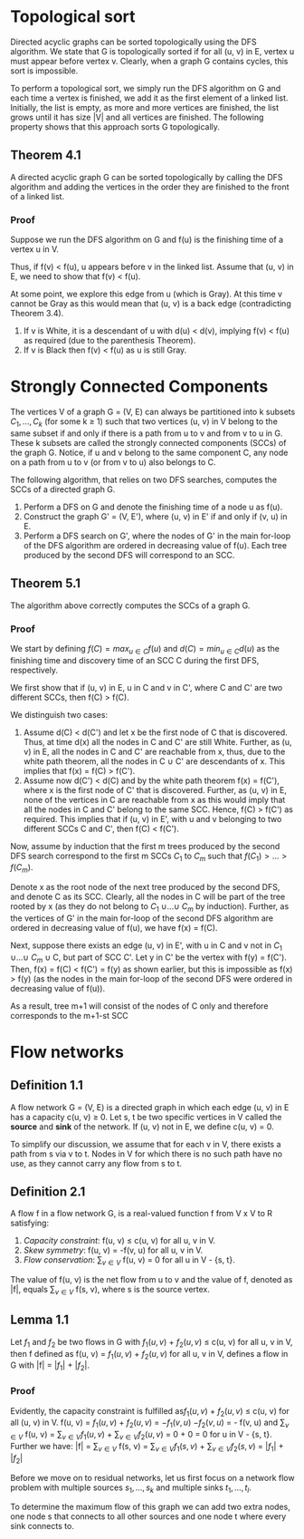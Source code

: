 # Topological sort
Directed acyclic graphs can be sorted topologically using the DFS algorithm.
We state that G is topologically sorted if for all (u, v) in E, vertex u must appear before vertex v. Clearly, when a graph G contains cycles, this sort is impossible.

To perform a topological sort, we simply run the DFS algorithm on G and each time a vertex is finished, we add it as the first element of a linked list. Initially, the list is empty, as more and more vertices are finished, the list grows until it has size |V| and all vertices are finished. The following property shows that this approach sorts G topologically.
## Theorem 4.1
A directed acyclic graph G can be sorted topologically by calling the DFS algorithm and adding the vertices in the order they are finished to the front of a linked list.
### Proof
Suppose we run the DFS algorithm on G and f(u) is the finishing time of a vertex u in V. 

Thus, if f(v) $\lt$ f(u), u appears before v in the linked list. Assume that (u, v) in E, we need to show that f(v) $\lt$ f(u).

At some point, we explore this edge from u (which is Gray). At this time v cannot be Gray as this would mean that (u, v) is a back edge (contradicting Theorem 3.4). 
1. If v is White, it is a descendant of u with d(u) $\lt$ d(v), implying f(v) $\lt$ f(u) as required (due to the parenthesis Theorem).
2. If v is Black then f(v) $\lt$ f(u) as u is still Gray.
# Strongly Connected Components
The vertices V of a graph G = (V, E) can always be partitioned into k subsets $C_1, . . . , C_k$ (for some k $\ge$ 1) such that two vertices (u, v) in V belong to the same subset if and only if there is a path from u to v and from v to u in G.
These k subsets are called the strongly connected components (SCCs) of the graph G. Notice, if u and v belong to the same component C, any node on a path from u to v (or from v to u) also belongs to C.

The following algorithm, that relies on two DFS searches, computes the SCCs of a directed graph G.
1. Perform a DFS on G and denote the finishing time of a node u as f(u).
2. Construct the graph G' = (V, E'), where (u, v) in E' if and only if (v, u) in E.
3. Perform a DFS search on G', where the nodes of G' in the main for-loop of the DFS algorithm are ordered in decreasing value of f(u).
Each tree produced by the second DFS will correspond to an SCC.
## Theorem 5.1
The algorithm above correctly computes the SCCs of a graph G.
### Proof
We start by defining $f(C) = max_{u \in C} f(u)$ and $d(C) = min_{u \in C} d(u)$ as the finishing time and discovery time of an SCC C during the first DFS, respectively. 

We first show that if (u, v) in E, u in C and v in C', where C and C' are two different SCCs, then f(C) $\gt$ f(C).

We distinguish two cases:
1. Assume d(C) $\lt$ d(C') and let x be the first node of C that is discovered. Thus, at time d(x) all the nodes in C and C' are still White. Further, as (u, v) in E, all the nodes in C and C' are reachable from x, thus, due to the white path theorem, all the nodes in C $\cup$ C' are descendants of x. This implies that f(x) = f(C) $\gt$ f(C').
2. Assume now d(C') $\lt$ d(C) and by the white path theorem f(x) = f(C'), where x is the first node of C' that is discovered. Further, as (u, v) in E, none of the vertices in C are reachable from x as this would imply that all the nodes in C and C' belong to the same SCC. Hence, f(C) $\gt$ f(C') as required. This implies that if (u, v) in E', with u and v belonging to two different SCCs C and C', then f(C) $\lt$ f(C').

Now, assume by induction that the first m trees produced by the second DFS search correspond to the first m SCCs $C_1$ to $C_m$ such that $f(C_1) \gt . . . \gt f(C_m)$.

Denote x as the root node of the next tree produced by the second DFS, and denote C as its SCC. Clearly, all the nodes in C will be part of the tree rooted by x (as they do not belong to $C_1$ $\cup . . . \cup$ $C_m$ by induction). Further, as the vertices of G' in the main for-loop of the second DFS algorithm are ordered in decreasing value of f(u), we have f(x) = f(C). 

Next, suppose there exists an edge (u, v) in E', with u in C and v not in $C_1$ $\cup . . . \cup$ $C_m$ $\cup$ C, but part of SCC C'. Let y in C' be the vertex with f(y) = f(C'). Then, f(x) = f(C) $\lt$ f(C') =  f(y) as shown earlier, but this is impossible as f(x) $\gt$ f(y) (as the nodes in the main for-loop of the second DFS were ordered in decreasing value of f(u)).

As a result, tree m+1 will consist of the nodes of C only and therefore corresponds to the m+1-st SCC
# Flow networks
## Definition 1.1
A flow network G = (V, E) is a directed graph in which each edge (u, v) in E has a capacity c(u, v) $\ge$ 0. Let s, t be two specific vertices in V called the **source** and **sink** of the network. If (u, v) not in E, we define c(u, v) = 0.

To simplify our discussion, we assume that for each v in V, there exists a path from s via v to t. Nodes in V for which there is no such path have no use, as they cannot carry any flow from s to t.
## Definition 2.1
A flow f in a flow network G, is a real-valued function f from V x V to R satisfying:
1. *Capacity constraint*: f(u, v) $\le$ c(u, v) for all u, v in V.
2. *Skew symmetry*: f(u, v) = -f(v, u) for all u, v in V.
3. *Flow conservation*: $\sum_{v \in V}$ f(u, v) = 0 for all u in V - {s, t}.

The value of f(u, v) is the net flow from u to v and the value of f, denoted as |f|, equals $\sum_{v \in V}$ f(s, v), where s is the source vertex.
## Lemma 1.1
Let $f_1$ and $f_2$ be two flows in G with $f_1(u, v)$ + $f_2(u, v)$ $\le$ c(u, v) for all u, v in V, then f defined as f(u, v) = $f_1(u, v)$ + $f_2(u, v)$ for all u, v in V, defines a flow in G with |f| = |$f_1$| + |$f_2$|.
### Proof
Evidently, the capacity constraint is fulfilled as$f_1(u, v)$ + $f_2(u, v)$ $\le$ c(u, v) for all (u, v) in V.
	f(u, v) = $f_1(u, v)$ + $f_2(u, v)$ = $-f_1(v, u)$  $-f_2(v, u)$ = - f(v, u)
and
	$\sum_{v \in V}$ f(u, v) =  $\sum_{v \in V}f_1(u, v)$ + $\sum_{v \in V}f_2(u, v)$ = 0 + 0 = 0
for u in V - {s, t}. Further we have:
	|f| = $\sum_{v \in V}$ f(s, v) =  $\sum_{v \in V}f_1(s, v)$ + $\sum_{v \in V}f_2(s, v)$ = |$f_1$| + |$f_2$|

Before we move on to residual networks, let us first focus on a network flow problem with multiple sources $s_1, . . . , s_k$ and multiple sinks $t_1, . . . , t_l$. 

To determine the maximum flow of this graph we can add two extra nodes, one node s that connects to all other sources and one node t where every sink connects to.